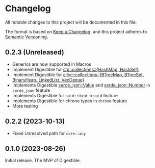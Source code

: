 # Changelog

All notable changes to this project will be documented in this file.

The format is based on [Keep a Changelog](https://keepachangelog.com/en/1.1.0/),
and this project adheres to [Semantic Versioning](https://semver.org/spec/v2.0.0.html).
## 0.2.3 (Unreleased)
- Generics are now supported in Macros
- Implement Digestible for [std::collections::{HashMap, HashSet}](https://doc.rust-lang.org/std/collections/index.html)
- Implement Digestible for [alloc::collections::{BTreeMap, BTreeSet, BinaryHeap, LinkedList, VecDeque}](https://doc.rust-lang.org/alloc/collections/index.html)
- Implements Digestible  [serde_json::Value](https://docs.rs/serde_json/1.0.135/serde_json/enum.Value.html) and [serde_json::Number](https://docs.rs/serde_json/1.0.135/serde_json/struct.Number.html)  in `serde_json` feature
- Implements Digestible for `uuid::Uuid` in `uuid` feature
- Implements Digestible for chrono types in `chrono` feature
- More testing
## 0.2.2 (2023-10-13)
- Fixed Unresolved path for `core::any`

## 0.1.0 (2023-08-26)
Initial release. The MVP of Digestible.


[0.1.0]: https://github.com/wyatt-herkamp/digestible/releases/tag/0.1.0

